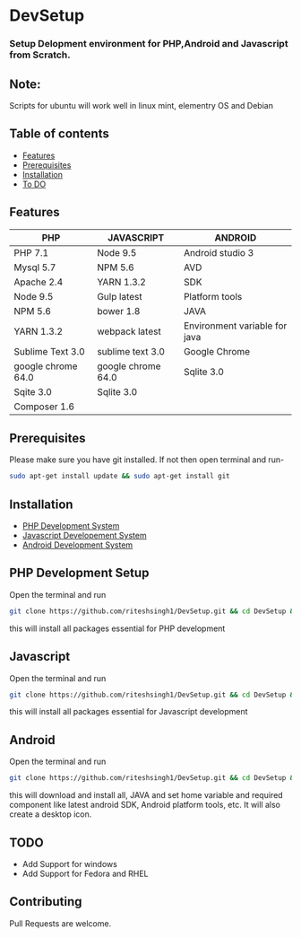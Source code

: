 # DevSetup
### Setup Delopment environment for PHP,Android and Javascript from Scratch.

## Note:
Scripts for ubuntu will work well in linux mint, elementry OS and Debian


## Table of contents

* [Features](#features)
* [Prerequisites](#prerequisites)
* [Installation](#installation)
* [To DO](#todo)




## Features
 

PHP 				| JAVASCRIPT   				| ANDROID
---     			| ---						| ---
PHP  7.1			| Node 9.5					| Android studio 3
Mysql  5.7			| NPM 5.6					| AVD
Apache  2.4			| YARN 1.3.2				| SDK
Node 9.5			| Gulp latest				| Platform tools
NPM  5.6			| bower 1.8					| JAVA 	
YARN 1.3.2			| webpack latest			| Environment variable for java
Sublime Text 3.0 	| sublime text 3.0			| Google Chrome
google chrome 64.0	| google chrome 64.0		| Sqlite 3.0	
Sqite 3.0			| Sqlite 3.0				|
Composer 1.6		| 							|



## Prerequisites

Please make sure you have git installed. If not then open terminal and run-


```bash
sudo apt-get install update && sudo apt-get install git
```


## Installation

* [PHP Development System](#php-development-setup)
* [Javascript Developement System](#javascript)
* [Android Development System](#android)


## PHP Development Setup

Open the terminal and run

```bash
git clone https://github.com/riteshsingh1/DevSetup.git && cd DevSetup && sh ./ubuntu-php.sh
```

this will install all packages essential for PHP development

## Javascript
Open the terminal and run

```bash
git clone https://github.com/riteshsingh1/DevSetup.git && cd DevSetup && sh ./ubuntu-js.sh
```

this will install all packages essential for Javascript development


## Android
Open the terminal and run

```bash
git clone https://github.com/riteshsingh1/DevSetup.git && cd DevSetup && sh ./ubuntu-android.sh
```

this will download and install all, JAVA and set home variable and required component like latest android SDK, Android platform tools, etc. It will also create a desktop icon.

## TODO
 - Add Support for windows
 - Add Support for Fedora and RHEL

## Contributing
Pull Requests are welcome.
